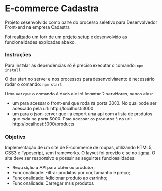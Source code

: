# E-commerce Cadastra

Projeto desenvolvido como parte do processo seletivo para Desenvolvedor Front-end na empresa Cadastra.

Foi realizado um fork de um [projeto setup](https://github.com/Cadastra-Next-Gen-Company/desenvolvedor-cadastra) e desenvolvido as funcionalidades explicadas abaixo.

### Instruções

Para instalar as dependências só é preciso executar o comando: `npm install`

O dar start no server e nos processos para desenvolvimento é necessário rodar o comando: `npm start `

Uma ver que o comando é dado ele irá levantar 2 servidores, sendo eles:

- um para acessar o front-end que roda na porta 3000. No qual pode ser acessado pela url: http://localhost:3000
- um para o json-server que irá export uma api com a lista de produtos que roda na porta 5000. Para acessar os produtos é na url: http://localhost:5000/products

### Objetivo

Implementação de um site de E-commerce de roupas, utilizando HTML5, CSS3 e Typescript, sem frameworks. O layout foi provido e se no [figma](https://www.figma.com/file/Z5RCG3Ewzwm7XIPuhMUsBZ/Desafio-Cadastra?type=design&node-id=0%3A1&mode=design&t=A0G2fRjMSrcQjchw-1).
O site deve ser responsivo e possuir as seguintes funcionalidades:

- Requisição a API para obter os produtos;
- Funcionalidade: Filtrar produtos por cor, tamanho e preço;
- Funcionalidade: Adicionar produto ao carrinho;
- Funcionalidade: Carregar mais produtos.

